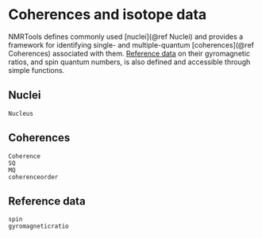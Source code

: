 # Coherences and isotope data

NMRTools defines commonly used [nuclei](@ref Nuclei) and provides a framework for identifying single- and multiple-quantum [coherences](@ref Coherences) associated with them. [Reference data](@ref "Reference data") on their gyromagnetic ratios, and spin quantum numbers, is also defined and accessible through simple functions.

## Nuclei

```@docs; canonical=false
Nucleus
```

## Coherences

```@docs; canonical=false
Coherence
SQ
MQ
coherenceorder
```

## Reference data

```@docs; canonical=false
spin
gyromagneticratio
```